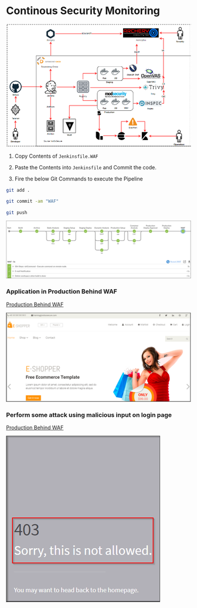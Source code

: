 # Continous Security Monitoring

<!-- Describe in brief about ModSecurity and ElastAlert with their configurations and references in ansible-->

![img](images/csm.png)

<!-- Lab: Viewing Attack Logs in Kibana Detail steps for this too here -->

1. Copy Contents of `Jenkinsfile.WAF`

2. Paste the Contents into `Jenkinsfile` and Commit the code.

3. Fire the below Git Commands to execute the Pipeline

```bash
git add .
```

```bash
git commit -am "WAF"

```

```bash
git push
```

![staging](images/waf-pipeline.png)

### Application in Production Behind WAF

[Production Behind WAF](../../labsetup/lab_info.md#production-waf)

![staging](images/app.png)

### Perform some attack using malicious input on login page

[Production Behind WAF](../../labsetup/lab_info.md#production-waf)

![403](images/403.png)